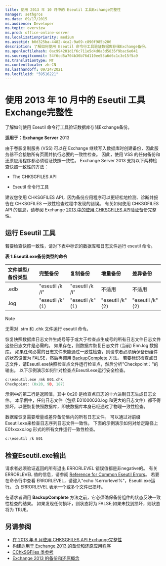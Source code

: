 ```yaml
---
title: 使用 2013 年 10 月中的 Eseutil 工具Exchange完整性
manager: sethgros
ms.date: 09/17/2015
ms.audience: Developer
ms.topic: overview
ms.prod: office-online-server
ms.localizationpriority: medium
ms.assetid: b0d325ba-4482-4ca2-9a69-c890f985b206
description: 了解如何使用 Eseutil 命令行工具验证数据库存储Exchange备份。
ms.openlocfilehash: 0ac994201d1f6c711e5d4d0a3d5835f9bac6e041
ms.sourcegitcommit: 54f6cd5a704b36b76d110ee53a6d6c1c3e15f5a9
ms.translationtype: MT
ms.contentlocale: zh-CN
ms.lasthandoff: 09/24/2021
ms.locfileid: "59516221"
---
```

#  <a name="validate-backup-integrity-by-using-the-eseutil-tool-in-exchange-2013"></a>使用 2013 年 10 月中的 Eseutil 工具Exchange完整性

了解如何使用 Eseutil 命令行工具验证数据库存储Exchange备份。 
  
**适用于：Exchange Server** 2013 
  
由于卷影复制服务 (VSS) 可以在 Exchange 继续写入数据库时创建备份，因此服务器不会接触所有页面并执行必要的一致性检查。 因此，使用 VSS 的任何备份和还原应用程序都必须验证快照一致性。 Exchange Server 2013 支持以下两种检查快照一致性的方法： 
  
- The CHKSGFILES API
    
- Eseutil 命令行工具
    
建议您使用 CHKSGFILES API，因为备份应用程序可以更轻松地检测、诊断并报告在 CHKSGFILES 一致性检查过程中发现的错误。 有关如何使用 CHKSGFILES API 的信息，请参阅 Exchange [2013 中的使用 CHKSGFILES API](how-to-validate-backup-integrity-by-using-the-chksgfiles-api-in-exchange.md)验证备份完整性。
  
## <a name="running-the-eseutil-tool"></a>运行 Eseutil 工具

若要检查快照一致性，请对下表中标识的数据库和日志文件运行 eseutil 命令。 
  
**表 1.Eseutil.exe备份类型的命令**

|**文件类型/备份类型**|**完整备份**|**复制备份**|**增量备份**|**差异备份**|
|:-----|:-----|:-----|:-----|:-----|
|.edb  <br/> |"eseutil /k /i"  <br/> |"eseutil /k /i"  <br/> |不适用  <br/> |不适用  <br/> |
|.log  <br/> |"eseutil /k" (1)   <br/> |"eseutil /k" (1)   <br/> |"eseutil /k" (2)   <br/> |"eseutil /k" (2)   <br/> |
   
> [!NOTE]
> 无需对 .stm 和 .chk 文件运行 eseutil 命令。 
  
恢复快照数据库日志文件生成号等于或大于检查点生成号的所有日志文件日志文件这些日志文件是必需的。 如果存在，则数据库恢复日志文件 (当前) Enn.log 数据库。 如果任何必需的日志文件未能通过一致性检查，则请求者必须确保备份组件的状态设置为 FALSE，然后再调用 [BackupComplete](https://msdn.microsoft.com/library/windows/desktop/aa382651%28v=vs.85%29.aspx) 方法。 若要标识检查点日志文件，请Eseutil.exe快照检查点文件运行检查点，然后分析"Checkpoint："的输出。 以下示例演示如何针对检查点Eseutil.exe运行安全检查。 
  
```cpp
c:\eseutil.exe /mk E01.chk
Checkpoint: (0x20, 9D, 187)
```

示例中的第二行是返回值，其中 0x20 是检查点日志的十六进制日志生成日志文件。 本示例中，任何日志文件（包括 E01000020.log 和更大的日志文件）都不得损坏，以便恢复快照数据库，即使数据库本身已经通过了物理一致性检查。
  
数据库恢复需要增量或差异备份集内的所有日志文件。 可以通过对前缀 Eseutil.exe来检查日志序列日志文件一致性。 下面的示例演示如何对给定路径上 E01xxxxx.log 形式的所有文件运行一致性检查。
  
```cpp
c:\eseutil /k E01
```

## <a name="checking-the-eseutilexe-output"></a>检查Eseutil.exe输出

请求者必须验证返回的所有退出 ERRORLEVEL 错误值都是非negative的。 有关 ERRORLEVEL 值的信息，请参阅 [Reference for Common Eseutil Errors](https://technet.microsoft.com/library/aa996759%28v=exchg.80%29.aspx)。 若要在命令行中查看 ERRORLEVEL，请键入"echo %errorlevel%"，Eseutil.exe运行。 负 ERRORLEVEL 表示一个或多个文件已损坏。
  
在请求者调用 **BackupComplete** 方法之前，它必须确保备份组件的状态反映一致性检查的结果。 如果发现任何损坏，则状态将为 FALSE;如果未找到损坏，则状态将为 TRUE。 
  
## <a name="see-also"></a>另请参阅

- [在 2013 年 6 月使用 CHKSGFILES API Exchange完整性](how-to-validate-backup-integrity-by-using-the-chksgfiles-api-in-exchange.md)
- [构建适用于 Exchange 2013 的备份和还原应用程序](build-backup-and-restore-applications-for-exchange-2013.md)
- [CChkSGFiles 类参考](cchksgfiles-class-reference.md)
- [Exchange 2013 的备份和还原概念](backup-and-restore-concepts-for-exchange-2013.md)
    

